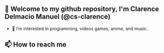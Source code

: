## 👋 Welcome to my github repository, I'm Clarence Delmacio Manuel (@cs-clarence)
- 👀 I’m interested in programming, videos games, anime, and music.

## 📫 How to reach me

<!---
cs-clarence/cs-clarence is a ✨ special ✨ repository because its `README.md` (this file) appears on your GitHub profile.
You can click the Preview link to take a look at your changes.
--->
